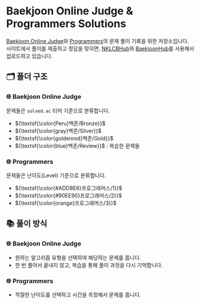 # Baekjoon Online Judge & Programmers Solutions

[Baekjoon Online Judge](https://www.acmicpc.net/)와 [Programmers](https://school.programmers.co.kr/)의 문제 풀이 기록을 위한 저장소입니다. <br>
사이트에서 풀이를 제출하고 정답을 맞히면, [NKLCBHub](https://github.com/dongx0915/NKLCB_Hub)와 [BaekjoonHub](https://github.com/BaekjoonHub/BaekjoonHub)를 사용해서 업로드하고 있습니다.

## 🗂️ 폴더 구조

### 🌐 Baekjoon Online Judge

문제들은 `solved.ac` 티어 기준으로 분류합니다.

- ${\textsf{\color{Peru}백준/Bronze}}$
- ${\textsf{\color{gray}백준/Silver}}$
- ${\textsf{\color{goldenrod}백준/Gold}}$
- ${\textsf{\color{blue}백준/Review}}$ : 복습한 문제들

### 🌐 Programmers

문제들은 난이도(Level) 기준으로 분류합니다.

- ${\textsf{\color{#ADD8E6}프로그래머스/1}}$
- ${\textsf{\color{#90EE90}프로그래머스/2}}$
- ${\textsf{\color{orange}프로그래머스/3}}$

## 📚 풀이 방식

### 🌐 Baekjoon Online Judge

- 원하는 알고리즘 유형을 선택하여 해당하는 문제를 풉니다.
- 한 번 풀어서 끝내지 않고, 복습을 통해 풀이 과정을 다시 기억합니다. 

### 🌐 Programmers

- 적절한 난이도를 선택하고 시간을 측정해서 문제를 풉니다.